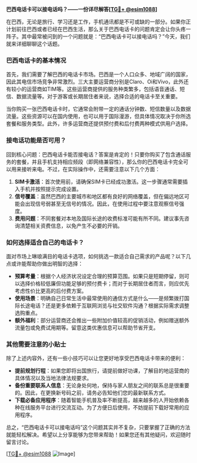 **巴西电话卡可以接电话吗？——一份详尽解答[[TG💪+ @esim1088](https://t.me/s/esim1088)]**

在巴西，无论是旅行、学习还是工作，手机通讯都是不可或缺的一部分。如果你正计划前往巴西或者已经在巴西生活，那么关于巴西电话卡的问题肯定会让你头疼一阵子。其中最常被问到的一个问题就是：“巴西电话卡可以接电话吗？”今天，我们就来详细聊聊这个话题。

### 巴西电话卡的基本情况

首先，我们需要了解巴西的电话卡市场。巴西是一个人口众多、地域广阔的国家，因此其电信市场竞争非常激烈。三大主要运营商分别是Claro、Oi和Vivo，此外还有较小的运营商如TIM等。这些运营商提供的服务种类繁多，包括语音通话、短信、数据流量等。对于游客或长期居住者来说，选择合适的电话卡至关重要。

当你购买一张巴西电话卡时，它通常会附带一定的通话分钟数、短信数量以及数据流量。这些资源可以在国内使用，也可以用于国际漫游，但具体情况取决于你所选套餐和服务类型。此外，许多运营商还提供预付费和后付费两种模式供用户选择。

### 接电话功能是否可用？

回到核心问题：巴西电话卡能否接电话？答案是肯定的！只要你购买了包含通话服务的套餐，并且手机支持相应频段（即网络兼容性），那么你的巴西电话卡完全可以用来接听来电。不过，在实际操作中，还需要注意以下几个方面：

1. **SIM卡激活**：首次使用前，请确保SIM卡已经成功激活。这一步骤通常需要插入手机并按照提示完成设置。
2. **信号覆盖**：虽然巴西的主要城市和地区都有良好的网络覆盖，但在偏远地区可能会出现信号弱甚至无信号的情况。因此，在使用过程中要注意观察信号强度。
3. **费用问题**：不同套餐对本地及国际长途的收费标准可能有所不同。建议事先咨询清楚相关资费信息，以免产生不必要的开销。

### 如何选择适合自己的电话卡？

面对市场上琳琅满目的电话卡选项，如何挑选一款适合自己需求的产品呢？以下几点或许能帮助你做出明智的选择：

- **预算考量**：根据个人经济状况设定合理的预算范围。如果只是短期停留，则可以选择价格较低廉但功能足够的预付费卡；而对于长期居住者而言，则应优先考虑性价比更高的后付费方案。
- **使用场景**：明确自己日常生活中最常使用的通信方式是什么——是频繁拨打国际长途电话？还是更多依赖于互联网浏览与社交软件沟通？根据实际需求调整选购重点。
- **额外福利**：部分运营商还会推出一些附加价值较高的促销活动，例如赠送额外流量包或免费试用期等。留意这类优惠信息可以帮助节省开支。

### 其他需要注意的小贴士

除了上述内容外，还有一些小技巧可以让您更好地享受巴西电话卡带来的便利：

- **提前规划行程**：如果您即将出国旅行，请提前做好功课，了解目的地运营商的具体情况以及当地法律法规要求。
- **备份重要联系人信息**：无论身处何地，保持与家人朋友之间的联系总是很重要的。因此，在更换新号码之前，请务必告知他们您的最新联系方式。
- **下载必备应用程序**：随着智能手机普及率不断提高，越来越多的人开始依赖各种在线服务平台进行交流互动。为了方便日后使用，不妨提前下载好常用的应用程序。

总之，“巴西电话卡可以接电话吗”这个问题其实并不复杂，只要掌握了正确的方法就能轻松解决。希望以上分享能够为您带来帮助！如果您还有其他疑问，欢迎随时留言讨论。

[[TG💪+ @esim1088](https://t.me/s/esim1088) ![Image](https://i.postimg.cc/4NQfJmqS/Snipaste-2025-05-13-00-14-12.png)]